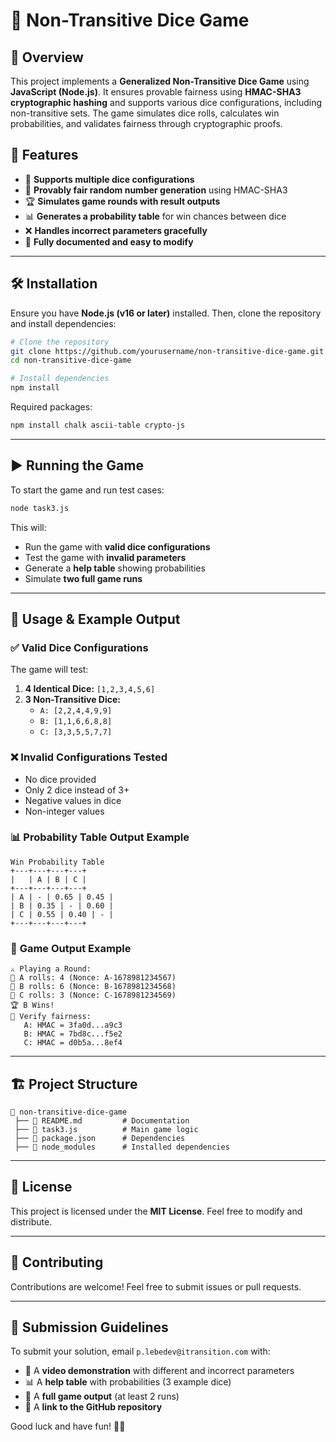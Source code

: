 # 🎲 Non-Transitive Dice Game

## 📌 Overview
This project implements a **Generalized Non-Transitive Dice Game** using **JavaScript (Node.js)**. It ensures provable fairness using **HMAC-SHA3 cryptographic hashing** and supports various dice configurations, including non-transitive sets. The game simulates dice rolls, calculates win probabilities, and validates fairness through cryptographic proofs.

## 🚀 Features
- 🎲 **Supports multiple dice configurations**
- 🔐 **Provably fair random number generation** using HMAC-SHA3
- 🏆 **Simulates game rounds with result outputs**
- 📊 **Generates a probability table** for win chances between dice
- ❌ **Handles incorrect parameters gracefully**
- 📜 **Fully documented and easy to modify**

---

## 🛠 Installation
Ensure you have **Node.js (v16 or later)** installed. Then, clone the repository and install dependencies:

```sh
# Clone the repository
git clone https://github.com/yourusername/non-transitive-dice-game.git
cd non-transitive-dice-game

# Install dependencies
npm install
```

Required packages:
```sh
npm install chalk ascii-table crypto-js
```

---

## ▶️ Running the Game
To start the game and run test cases:
```sh
node task3.js
```

This will:
- Run the game with **valid dice configurations**
- Test the game with **invalid parameters**
- Generate a **help table** showing probabilities
- Simulate **two full game runs**

---

## 🎯 Usage & Example Output

### ✅ **Valid Dice Configurations**
The game will test:
1. **4 Identical Dice:** `[1,2,3,4,5,6]`
2. **3 Non-Transitive Dice:**
   - `A: [2,2,4,4,9,9]`
   - `B: [1,1,6,6,8,8]`
   - `C: [3,3,5,5,7,7]`

### ❌ **Invalid Configurations Tested**
- No dice provided
- Only 2 dice instead of 3+
- Negative values in dice
- Non-integer values

### 📊 **Probability Table Output Example**
```
Win Probability Table
+---+---+---+---+
|   | A | B | C |
+---+---+---+---+
| A | - | 0.65 | 0.45 |
| B | 0.35 | - | 0.60 |
| C | 0.55 | 0.40 | - |
+---+---+---+---+
```

### 🎲 **Game Output Example**
```
⚔️ Playing a Round:
🎲 A rolls: 4 (Nonce: A-1678981234567)
🎲 B rolls: 6 (Nonce: B-1678981234568)
🎲 C rolls: 3 (Nonce: C-1678981234569)
🏆 B Wins!
🔐 Verify fairness:
   A: HMAC = 3fa0d...a9c3
   B: HMAC = 7bd8c...f5e2
   C: HMAC = d0b5a...8ef4
```

---

## 🏗️ Project Structure
```
📂 non-transitive-dice-game
 ├── 📜 README.md         # Documentation
 ├── 📜 task3.js          # Main game logic
 ├── 📜 package.json      # Dependencies
 ├── 📂 node_modules      # Installed dependencies
```

---

## 📜 License
This project is licensed under the **MIT License**. Feel free to modify and distribute.

---

## 🤝 Contributing
Contributions are welcome! Feel free to submit issues or pull requests.

---

## 📩 Submission Guidelines
To submit your solution, email `p.lebedev@itransition.com` with:
- 🎥 A **video demonstration** with different and incorrect parameters
- 📊 A **help table** with probabilities (3 example dice)
- 🎲 A **full game output** (at least 2 runs)
- 🔗 A **link to the GitHub repository**

Good luck and have fun! 🎲🔥

